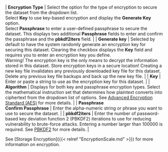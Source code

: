 ---
---

| **Encryption Type** | Select the option for the type of encryption to secure the dataset from the dropdown list. <br>Select **Key** to use key-based encryption and display the **Generate Key** option. <br>Select **Passphrase** to enter a user-defined passphrase to secure the dataset. This displays two additional **Passphrase** fields to enter and confirm the passphrase and the **pbkdf2iters** field. |
| **Generate key** | Selected by default to have the system randomly generate an encryption key for securing this dataset. Clearing the checkbox displays the **Key** field and requires you to enter an encryption key you define. <br>Warning! The encryption key is the only means to decrypt the information stored in this dataset. Store encryption keys in a secure location!  Creating a new key file invalidates any previously downloaded key file for this dataset. Delete any previous key file backups and back up the new key file. |
| **Key** | Enter or paste a string to use as the encryption key for this dataset. |
| **Algorithm** | Displays for both key and passphrase encryption types. Select the mathematical instruction set that determines how plaintext converts into ciphertext from the dropdown list of options. See [Advanced Encryption Standard (AES)](https://en.wikipedia.org/wiki/Advanced_Encryption_Standard) for more details. |
| **Passphrase** <br>**Confirm Passphrase** | Enter the alpha-numeric string or phrase you want to use to secure the dataset. |
| **pbkdf2iters** | Enter the number of password-based key deviation function 2 (PBKDF2) iterations to use for reducing vulnerability to brute-force attacks. Entering a number larger than 100000 is required. See [PBKDF2](https://en.wikipedia.org/wiki/PBKDF2) for more details. |

See [Storage Encryption]({{< relref "EncryptionScale.md" >}}) for more information on encryption.